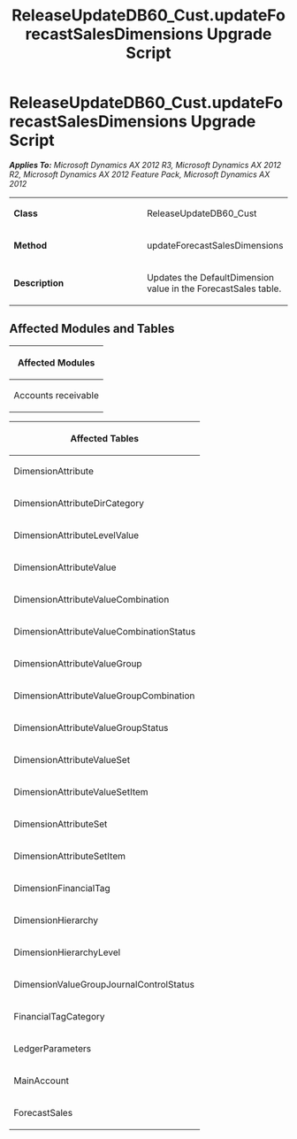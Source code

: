 ﻿---
title: ReleaseUpdateDB60_Cust.updateForecastSalesDimensions Upgrade Script
TOCTitle: ReleaseUpdateDB60_Cust.updateForecastSalesDimensions Upgrade Script
ms:assetid: 149ad894-4ed0-e0f3-a1fc-c24d73c4af13
ms:mtpsurl: https://msdn.microsoft.com/en-us/library/JJ718518(v=AX.60)
ms:contentKeyID: 49706800
ms.date: 05/18/2015
mtps_version: v=AX.60
---

# ReleaseUpdateDB60\_Cust.updateForecastSalesDimensions Upgrade Script 


_**Applies To:** Microsoft Dynamics AX 2012 R3, Microsoft Dynamics AX 2012 R2, Microsoft Dynamics AX 2012 Feature Pack, Microsoft Dynamics AX 2012_

<table>
<colgroup>
<col style="width: 50%" />
<col style="width: 50%" />
</colgroup>
<tbody>
<tr class="odd">
<td><p><strong>Class</strong></p></td>
<td><p>ReleaseUpdateDB60_Cust</p></td>
</tr>
<tr class="even">
<td><p><strong>Method</strong></p></td>
<td><p>updateForecastSalesDimensions</p></td>
</tr>
<tr class="odd">
<td><p><strong>Description</strong></p></td>
<td><p>Updates the DefaultDimension value in the ForecastSales table.</p></td>
</tr>
</tbody>
</table>


## Affected Modules and Tables

<table>
<colgroup>
<col style="width: 100%" />
</colgroup>
<thead>
<tr class="header">
<th><p>Affected Modules</p></th>
</tr>
</thead>
<tbody>
<tr class="odd">
<td><p>Accounts receivable</p></td>
</tr>
</tbody>
</table>


<table>
<colgroup>
<col style="width: 100%" />
</colgroup>
<thead>
<tr class="header">
<th><p>Affected Tables</p></th>
</tr>
</thead>
<tbody>
<tr class="odd">
<td><p>DimensionAttribute</p></td>
</tr>
<tr class="even">
<td><p>DimensionAttributeDirCategory</p></td>
</tr>
<tr class="odd">
<td><p>DimensionAttributeLevelValue</p></td>
</tr>
<tr class="even">
<td><p>DimensionAttributeValue</p></td>
</tr>
<tr class="odd">
<td><p>DimensionAttributeValueCombination</p></td>
</tr>
<tr class="even">
<td><p>DimensionAttributeValueCombinationStatus</p></td>
</tr>
<tr class="odd">
<td><p>DimensionAttributeValueGroup</p></td>
</tr>
<tr class="even">
<td><p>DimensionAttributeValueGroupCombination</p></td>
</tr>
<tr class="odd">
<td><p>DimensionAttributeValueGroupStatus</p></td>
</tr>
<tr class="even">
<td><p>DimensionAttributeValueSet</p></td>
</tr>
<tr class="odd">
<td><p>DimensionAttributeValueSetItem</p></td>
</tr>
<tr class="even">
<td><p>DimensionAttributeSet</p></td>
</tr>
<tr class="odd">
<td><p>DimensionAttributeSetItem</p></td>
</tr>
<tr class="even">
<td><p>DimensionFinancialTag</p></td>
</tr>
<tr class="odd">
<td><p>DimensionHierarchy</p></td>
</tr>
<tr class="even">
<td><p>DimensionHierarchyLevel</p></td>
</tr>
<tr class="odd">
<td><p>DimensionValueGroupJournalControlStatus</p></td>
</tr>
<tr class="even">
<td><p>FinancialTagCategory</p></td>
</tr>
<tr class="odd">
<td><p>LedgerParameters</p></td>
</tr>
<tr class="even">
<td><p>MainAccount</p></td>
</tr>
<tr class="odd">
<td><p>ForecastSales</p></td>
</tr>
</tbody>
</table>

  


